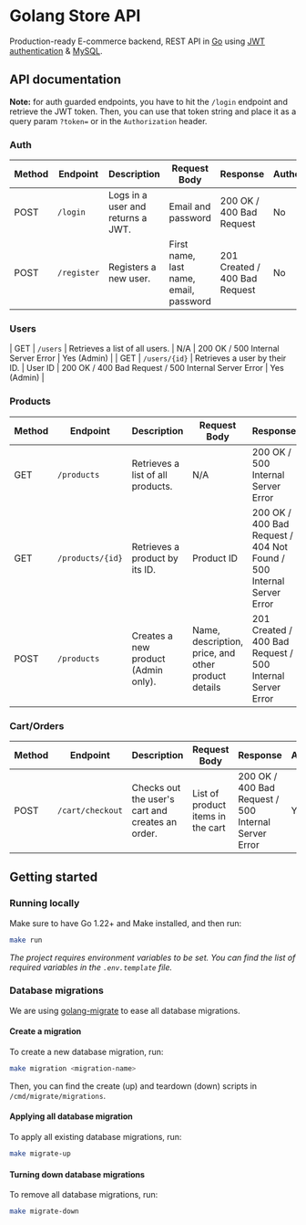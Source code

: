 # Golang Store API

Production-ready E-commerce backend, REST API in [Go](https://go.dev/) using [JWT authentication](https://jwt.io/introduction) &amp; [MySQL](https://www.w3schools.com/MySQL/default.asp).

## API documentation

**Note:** for auth guarded endpoints, you have to hit the `/login` endpoint and retrieve the JWT token. Then, you can use that token string and place it as a query param `?token=` or in the `Authorization` header.

### Auth

| Method | Endpoint    | Description                       | Request Body                           | Response                      | Authentication |
| ------ | ----------- | --------------------------------- | -------------------------------------- | ----------------------------- | -------------- |
| POST   | `/login`    | Logs in a user and returns a JWT. | Email and password                     | 200 OK / 400 Bad Request      | No             |
| POST   | `/register` | Registers a new user.             | First name, last name, email, password | 201 Created / 400 Bad Request | No             |

### Users

| GET | `/users` | Retrieves a list of all users. | N/A | 200 OK / 500 Internal Server Error | Yes (Admin) |
| GET | `/users/{id}` | Retrieves a user by their ID. | User ID | 200 OK / 400 Bad Request / 500 Internal Server Error | Yes (Admin) |

### Products

| Method | Endpoint         | Description                         | Request Body                                        | Response                                                             | Authentication |
| ------ | ---------------- | ----------------------------------- | --------------------------------------------------- | -------------------------------------------------------------------- | -------------- |
| GET    | `/products`      | Retrieves a list of all products.   | N/A                                                 | 200 OK / 500 Internal Server Error                                   | No             |
| GET    | `/products/{id}` | Retrieves a product by its ID.      | Product ID                                          | 200 OK / 400 Bad Request / 404 Not Found / 500 Internal Server Error | No             |
| POST   | `/products`      | Creates a new product (Admin only). | Name, description, price, and other product details | 201 Created / 400 Bad Request / 500 Internal Server Error            | Yes (Admin)    |

### Cart/Orders

| Method | Endpoint         | Description                                      | Request Body                      | Response                                             | Authentication |
| ------ | ---------------- | ------------------------------------------------ | --------------------------------- | ---------------------------------------------------- | -------------- |
| POST   | `/cart/checkout` | Checks out the user's cart and creates an order. | List of product items in the cart | 200 OK / 400 Bad Request / 500 Internal Server Error | Yes            |

## Getting started

### Running locally

Make sure to have Go 1.22+ and Make installed, and then run:

```bash
make run
```

_The project requires environment variables to be set. You can find the list of required variables in the `.env.template` file._

### Database migrations

We are using [golang-migrate](https://github.com/golang-migrate/migrate/tree/master) to ease all database migrations.

#### Create a migration

To create a new database migration, run:

```bash
make migration <migration-name>
```

Then, you can find the create (up) and teardown (down) scripts in `/cmd/migrate/migrations`.

#### Applying all database migration

To apply all existing database migrations, run:

```bash
make migrate-up
```

#### Turning down database migrations

To remove all database migrations, run:

```bash
make migrate-down
```
